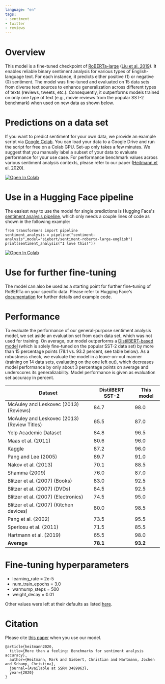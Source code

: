```yaml
---
language: "en"
tags:
- sentiment
- twitter
- reviews
---
```



# Overview
This model is a fine-tuned checkpoint of [RoBERTa-large](https://huggingface.co/roberta-large) ([Liu et al. 2019](https://arxiv.org/pdf/1907.11692.pdf)). It enables reliable binary sentiment analysis for various types of English-language text. For each instance, it predicts either positive (1) or negative (0) sentiment. The model was fine-tuned and evaluated on 15 data sets from diverse text sources to enhance generalization across different types of texts (reviews, tweets, etc.). Consequently, it outperforms models trained on only one type of text (e.g., movie reviews from the popular SST-2 benchmark) when used on new data as shown below. 


# Predictions on a data set
If you want to predict sentiment for your own data, we provide an example script via [Google Colab](https://colab.research.google.com/notebooks/intro.ipynb). You can load your data to a Google Drive and run the script for free on a Colab GPU. Set-up only takes a few minutes. We suggest that you manually label a subset of your data to evaluate performance for your use case. For performance benchmark values across various sentiment analysis contexts, please refer to our paper ([Heitmann et al. 2020](https://papers.ssrn.com/sol3/papers.cfm?abstract_id=3489963)).

[![Open In Colab](https://colab.research.google.com/assets/colab-badge.svg)](https://colab.research.google.com/github/chrsiebert/sentiment-roberta-large-english/blob/main/sentiment_roberta_prediction_example.ipynb)


# Use in a Hugging Face pipeline
The easiest way to use the model for single predictions is Hugging Face's [sentiment analysis pipeline](https://huggingface.co/transformers/quicktour.html#getting-started-on-a-task-with-a-pipeline), which only needs a couple lines of code as shown in the following example:
```
from transformers import pipeline
sentiment_analysis = pipeline("sentiment-analysis",model="siebert/sentiment-roberta-large-english")
print(sentiment_analysis("I love this!"))
```

[![Open In Colab](https://colab.research.google.com/assets/colab-badge.svg)](https://colab.research.google.com/github/chrsiebert/sentiment-roberta-large-english/blob/main/sentiment_roberta_pipeline.ipynb)


# Use for further fine-tuning
The model can also be used as a starting point for further fine-tuning of RoBERTa on your specific data. Please refer to Hugging Face's [documentation](https://huggingface.co/transformers/custom_datasets.html#fine-tuning-with-trainer) for further details and example code.


# Performance
To evaluate the performance of our general-purpose sentiment analysis model, we set aside an evaluation set from each data set, which was not used for training. On average, our model outperforms a [DistilBERT-based model](https://huggingface.co/distilbert-base-uncased-finetuned-sst-2-english) (which is solely fine-tuned on the popular SST-2 data set) by more than 15 percentage points (78.1 vs. 93.2 percent, see table below). As a robustness check, we evaluate the model in a leave-on-out manner (training on 14 data sets, evaluating on the one left out), which decreases model performance by only about 3 percentage points on average and underscores its generalizability. Model performance is given as evaluation set accuracy in percent.

|Dataset|DistilBERT SST-2|This model|
|---|---|---|
|McAuley and Leskovec (2013) (Reviews)|84.7|98.0|
|McAuley and Leskovec (2013) (Review Titles)|65.5|87.0|
|Yelp Academic Dataset|84.8|96.5|
|Maas et al. (2011)|80.6|96.0|
|Kaggle|87.2|96.0|
|Pang and Lee (2005)|89.7|91.0|
|Nakov et al. (2013)|70.1|88.5|
|Shamma (2009)|76.0|87.0|
|Blitzer et al. (2007) (Books)|83.0|92.5|
|Blitzer et al. (2007) (DVDs)|84.5|92.5|
|Blitzer et al. (2007) (Electronics)|74.5|95.0|
|Blitzer et al. (2007) (Kitchen devices)|80.0|98.5|
|Pang et al. (2002)|73.5|95.5|
|Speriosu et al. (2011)|71.5|85.5|
|Hartmann et al. (2019)|65.5|98.0|
|**Average**|**78.1**|**93.2**|
 
# Fine-tuning hyperparameters
- learning_rate = 2e-5
- num_train_epochs = 3.0
- warmump_steps = 500
- weight_decay = 0.01

Other values were left at their defaults as listed [here](https://huggingface.co/transformers/main_classes/trainer.html#transformers.TrainingArguments).
  
# Citation
Please cite [this paper](https://papers.ssrn.com/sol3/papers.cfm?abstract_id=3489963) when you use our model.

```
@article{heitmann2020,
  title={More than a feeling: Benchmarks for sentiment analysis accuracy},
  author={Heitmann, Mark and Siebert, Christian and Hartmann, Jochen and Schamp, Christina},
  journal={Available at SSRN 3489963},
  year={2020}
}
```

